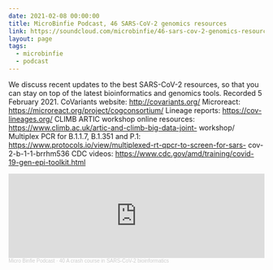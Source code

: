 ```yaml
---
date: 2021-02-08 00:00:00
title: MicroBinfie Podcast, 46 SARS-CoV-2 genomics resources
link: https://soundcloud.com/microbinfie/46-sars-cov-2-genomics-resources
layout: page
tags:
  - microbinfie
  - podcast
---
```

We discuss recent updates to the best SARS-CoV-2 resources, so that
you can stay on top of the latest bioinformatics and genomics tools.
Recorded 5 February 2021.  CoVariants website:  http://covariants.org/
Microreact:  https://microreact.org/project/cogconsortium/ Lineage
reports: https://cov-lineages.org/ CLIMB ARTIC workshop online
resources: https://www.climb.ac.uk/artic-and-climb-big-data-joint-
workshop/ Multiplex PCR for B.1.1.7, B.1.351 and P.1:
https://www.protocols.io/view/multiplexed-rt-qpcr-to-screen-for-sars-
cov-2-b-1-1-brrhm536  CDC videos:
https://www.cdc.gov/amd/training/covid-19-gen-epi-toolkit.html

<iframe width="100%" height="166" scrolling="no" frameborder="no" allow="autoplay" src="https://w.soundcloud.com/player/?url=https%3A//api.soundcloud.com/tracks/981548209&color=%23ff5500&auto_play=false&hide_related=false&show_comments=true&show_user=true&show_reposts=false&show_teaser=false"></iframe><div style="font-size: 10px; color: #cccccc;line-break: anywhere;word-break: normal;overflow: hidden;white-space: nowrap;text-overflow: ellipsis; font-family: Interstate,Lucida Grande,Lucida Sans Unicode,Lucida Sans,Garuda,Verdana,Tahoma,sans-serif;font-weight: 100;"><a href="https://soundcloud.com/microbinfie" title="Micro Binfie Podcast" target="_blank" style="color: #cccccc; text-decoration: none;">Micro Binfie Podcast</a> · <a href="https://soundcloud.com/microbinfie/40-a-crash-course-in-sars-cov-2-bioinformatics" title="46 SARS-CoV-2 genomics resources" target="_blank" style="color: #cccccc; text-decoration: none;">40 A crash course in SARS-CoV-2 bioinformatics</a></div>
